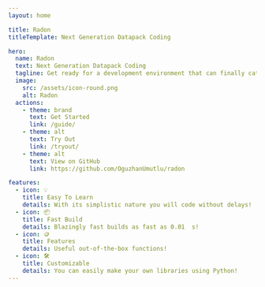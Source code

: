 ```yaml
---
layout: home

title: Radon
titleTemplate: Next Generation Datapack Coding

hero:
  name: Radon
  text: Next Generation Datapack Coding
  tagline: Get ready for a development environment that can finally catch up with you.
  image:
    src: /assets/icon-round.png
    alt: Radon
  actions:
    - theme: brand
      text: Get Started
      link: /guide/
    - theme: alt
      text: Try Out
      link: /tryout/
    - theme: alt
      text: View on GitHub
      link: https://github.com/OguzhanUmutlu/radon

features:
  - icon: 💡
    title: Easy To Learn
    details: With its simplistic nature you will code without delays!
  - icon: 📦
    title: Fast Build
    details: Blazingly fast builds as fast as 0.01  s!
  - icon: 🪙
    title: Features
    details: Useful out-of-the-box functions!
  - icon: 🛠️
    title: Customizable
    details: You can easily make your own libraries using Python!
---
```

